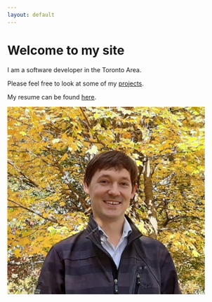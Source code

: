 ```yaml
---
layout: default
---
```


# Welcome to my site

I am a software developer in the Toronto Area.

Please feel free to look at some of my [projects](/projects).

My resume can be found [here](https://github.com/nathanesau/ezhacks/files/6103047/Resume.-.Mar.4.2021.pdf).

<img src="20191026_105040.jpg" width="450"/>
